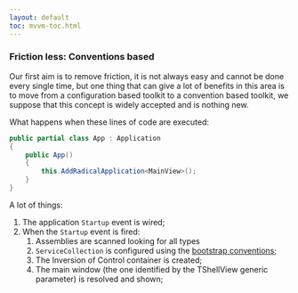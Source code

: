```yaml
---
layout: default
toc: mvvm-toc.html
---
```


### Friction less: Conventions based

Our first aim is to remove friction, it is not always easy and cannot be done every single time, but one thing that can give a lot of benefits in this area is to move from a configuration based toolkit to a convention based toolkit, we suppose that this concept is widely accepted and is nothing new.

What happens when these lines of code are executed:

```csharp
public partial class App : Application
{
    public App()
    {
        this.AddRadicalApplication<MainView>();
    }
}
```

A lot of things:

1. The application `Startup` event is wired;
2. When the `Startup` event is fired:
   1. Assemblies are scanned looking for all types
   2. `ServiceCollection` is configured using the [bootstrap conventions](./bootstrap-conventions.md);
   3. The Inversion of Control container is created; 
   4. The main window \(the one identified by the TShellView generic parameter\) is resolved and shown;



